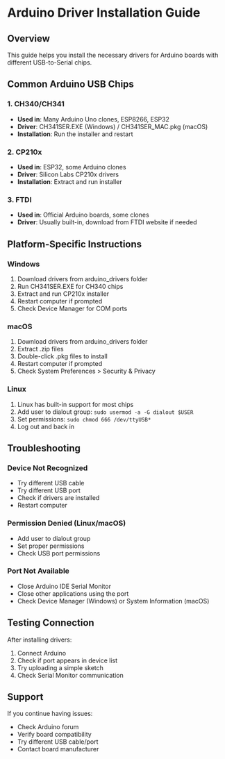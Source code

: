 # Arduino Driver Installation Guide

## Overview
This guide helps you install the necessary drivers for Arduino boards with different USB-to-Serial chips.

## Common Arduino USB Chips

### 1. CH340/CH341
- **Used in**: Many Arduino Uno clones, ESP8266, ESP32
- **Driver**: CH341SER.EXE (Windows) / CH341SER_MAC.pkg (macOS)
- **Installation**: Run the installer and restart

### 2. CP210x
- **Used in**: ESP32, some Arduino clones
- **Driver**: Silicon Labs CP210x drivers
- **Installation**: Extract and run installer

### 3. FTDI
- **Used in**: Official Arduino boards, some clones
- **Driver**: Usually built-in, download from FTDI website if needed

## Platform-Specific Instructions

### Windows
1. Download drivers from arduino_drivers folder
2. Run CH341SER.EXE for CH340 chips
3. Extract and run CP210x installer
4. Restart computer if prompted
5. Check Device Manager for COM ports

### macOS
1. Download drivers from arduino_drivers folder
2. Extract .zip files
3. Double-click .pkg files to install
4. Restart computer if prompted
5. Check System Preferences > Security & Privacy

### Linux
1. Linux has built-in support for most chips
2. Add user to dialout group: `sudo usermod -a -G dialout $USER`
3. Set permissions: `sudo chmod 666 /dev/ttyUSB*`
4. Log out and back in

## Troubleshooting

### Device Not Recognized
- Try different USB cable
- Try different USB port
- Check if drivers are installed
- Restart computer

### Permission Denied (Linux/macOS)
- Add user to dialout group
- Set proper permissions
- Check USB port permissions

### Port Not Available
- Close Arduino IDE Serial Monitor
- Close other applications using the port
- Check Device Manager (Windows) or System Information (macOS)

## Testing Connection

After installing drivers:
1. Connect Arduino
2. Check if port appears in device list
3. Try uploading a simple sketch
4. Check Serial Monitor communication

## Support

If you continue having issues:
- Check Arduino forum
- Verify board compatibility
- Try different USB cable/port
- Contact board manufacturer
